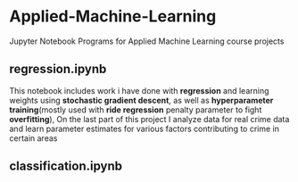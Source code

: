 # Applied-Machine-Learning

Jupyter Notebook Programs for Applied Machine Learning course projects

## regression.ipynb

This notebook includes work i have done with **regression** and learning weights using **stochastic gradient descent**, as well as **hyperparameter training**(mostly used with **ride regression** penalty parameter to fight **overfitting**), On the last part of this project I analyze data for real crime data and learn parameter estimates for various factors contributing to crime in certain areas

## classification.ipynb


